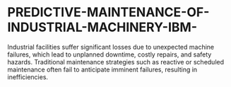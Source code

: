 # PREDICTIVE-MAINTENANCE-OF-INDUSTRIAL-MACHINERY-IBM-
Industrial facilities suffer significant losses due to unexpected machine failures, which lead to unplanned downtime, costly repairs, and safety hazards. Traditional maintenance strategies such as reactive or scheduled maintenance often fail to anticipate imminent failures, resulting in inefficiencies.
